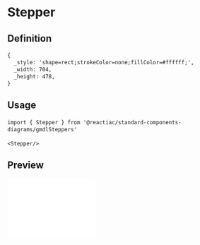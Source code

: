 # Stepper

## Definition

```
{
  _style: 'shape=rect;strokeColor=none;fillColor=#ffffff;',
  _width: 704,
  _height: 478,
}
```

## Usage

```
import { Stepper } from '@reactiac/standard-components-diagrams/gmdlSteppers'

<Stepper/>
```

## Preview

<img src="./stepper.png" width="200"/>
